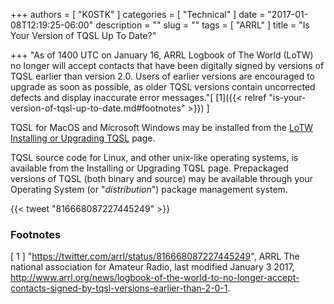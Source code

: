 +++
authors = [ "K0STK" ]
categories = [ "Technical" ]
date = "2017-01-08T12:19:25-06:00"
description = ""
slug = ""
tags = [ "ARRL" ]
title = "Is Your Version of TQSL Up To Date?"

+++
"As of 1400 UTC on January 16, ARRL Logbook of The World (LoTW) no longer will
accept contacts that have been digitally signed by versions of TQSL earlier
than version 2.0. Users of earlier versions are encouraged to upgrade as soon
as possible, as older TQSL versions contain uncorrected defects and display
inaccurate error messages."[ [1]({{< relref "is-your-version-of-tqsl-up-to-date.md#footnotes" >}}) ]
<!--more-->
TQSL for MacOS and Microsoft Windows may be installed from the
[LoTW Installing or Upgrading TQSL](https://lotw.arrl.org/lotw-help/installation/)
page.

TQSL source code for Linux, and other unix-like operating systems, is
available from the Installing or Upgrading TQSL page. Prepackaged versions of
TQSL (both binary and source) may be available through your Operating System
(or "*distribution*") package management system.

{{< tweet "816668087227445249" >}}

### Footnotes

[ 1 ] "https://twitter.com/arrl/status/816668087227445249",
ARRL The national association for Amateur Radio, last modified January 3 2017,
http://www.arrl.org/news/logbook-of-the-world-to-no-longer-accept-contacts-signed-by-tqsl-versions-earlier-than-2-0-1.
